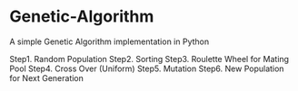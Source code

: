 # Genetic-Algorithm
A simple Genetic Algorithm implementation in Python

Step1. Random Population
Step2. Sorting
Step3. Roulette Wheel for Mating Pool
Step4. Cross Over (Uniform)
Step5. Mutation
Step6. New Population for Next Generation
